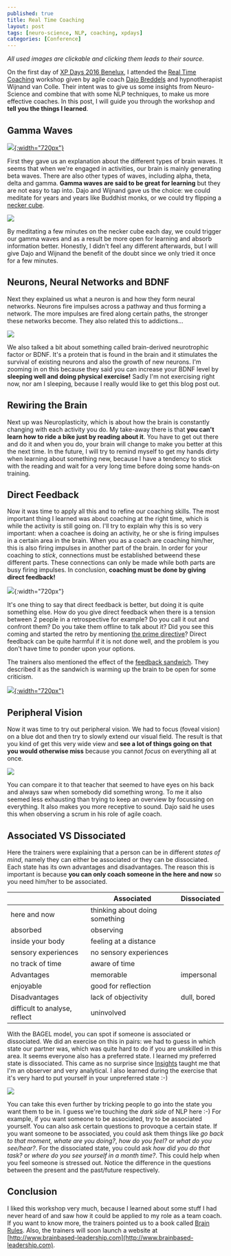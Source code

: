 ```yaml
---
published: true
title: Real Time Coaching
layout: post
tags: [neuro-science, NLP, coaching, xpdays]
categories: [Conference]
---
```


_All used images are clickable and clicking them leads to their source._

On the first day of [XP Days 2016 Benelux](http://www.xpday.net/2016/), I attended the [Real Time Coaching](http://www.xpday.net/2016/thursday/#session_468) workshop given by agile coach [Dajo Breddels](http://www.dajobreddels.com/) and hypnotherapist Wijnand van Colle.
Their intent was to give us some insights from Neuro-Science and combine that with some NLP techniques, to make us more effective coaches.
In this post, I will guide you through the workshop and __tell you the things I learned__.

## Gamma Waves

[![](https://usercontent1.hubstatic.com/8388024.jpg){:width="720px"}](https://usercontent1.hubstatic.com/8388024.jpg)

First they gave us an explanation about the different types of brain waves. It seems that when we're engaged in activities, our brain is mainly generating beta waves. There are also other types of waves, including alpha, theta, delta and gamma. __Gamma waves are said to be great for learning__ but they are not easy to tap into. Dajo and Wijnand gave us the choice: we could meditate for years and years like Buddhist monks, or we could try flipping a [necker cube](https://en.wikipedia.org/wiki/Necker_cube).

[![](https://upload.wikimedia.org/wikipedia/commons/thumb/e/e7/Necker_cube.svg/220px-Necker_cube.svg.png)](https://upload.wikimedia.org/wikipedia/commons/thumb/e/e7/Necker_cube.svg/220px-Necker_cube.svg.png)

By meditating a few minutes on the necker cube each day, we could trigger our gamma waves and as a result be more open for learning and absorb information better. Honestly, I didn't feel any different afterwards, but I will give Dajo and Wijnand the benefit of the doubt since we only tried it once for a few minutes.   

## Neurons, Neural Networks and BDNF

Next they explained us what a neuron is and how they form neural networks. Neurons fire impulses across a pathway and thus forming a network. The more impulses are fired along certain paths, the stronger these networks become. They also related this to addictions... 

[![](http://www.extremetech.com/wp-content/uploads/2015/07/neural-net-head.jpg)](http://www.extremetech.com/wp-content/uploads/2015/07/neural-net-head.jpg)

We also talked a bit about something called brain-derived neurotrophic factor or BDNF. It's a protein that is found in the brain and it stimulates the survival of existing neurons and also the growth of new neurons. I'm zooming in on this because they said you can increase your BDNF level by __sleeping well and doing physical exercise!__ Sadly I'm not exercising right now, nor am I sleeping, because I really would like to get this blog post out.

## Rewiring the Brain

Next up was Neuroplasticity, which is about how the brain is constantly changing with each activity you do. My take-away there is that __you can't learn how to ride a bike just by reading about it__. You have to get out there and do it and when you do, your brain will change to make you better at this the next time. In the future, I will try to remind myself to get my hands dirty when learning about something new, because I have a tendency to stick with the reading and wait for a very long time before doing some hands-on training.

## Direct Feedback

Now it was time to apply all this and to refine our coaching skills. The most important thing I learned was about coaching at the right time, which is while the activity is still going on. I'll try to explain why this is so very important: when a coachee is doing an activity, he or she is firing impulses in a certain area in the brain. When you as a coach are coaching him/her, this is also firing impulses in another part of the brain. In order for your coaching to _stick_, connections must be established betweend these different parts. These connections can only be made while both parts are busy firing impulses. In conclusion, __coaching must be done by giving direct feedback!__

![]({{site.url}}/public/assets/2016-11-26-real-time-coaching/direct-feedback.jpg){:width="720px"}

It's one thing to say that direct feedback is better, but doing it is quite something else. How do you give direct feedback when there is a tension between 2 people in a retrospective for example? Do you call it out and confront them? Do you take them offline to talk about it? Did you see this coming and started the retro by mentioning [the prime directive](http://www.retrospectives.com/pages/retroPrimeDirective.html)? Direct feedback can be quite harmful if it is not done well, and the problem is you don't have time to ponder upon your options.  

The trainers also mentioned the effect of the [feedback sandwich](http://www.mindacademy.nl/nlp/sandwich-feedback-model). They described it as the sandwich is warming up the brain to be open for some criticism. 

[![](http://groupvisual.io/designinganalytics/wp-content/uploads/2015/09/feedback-sandwich.jpg){:width="720px"}](http://groupvisual.io/designinganalytics/wp-content/uploads/2015/09/feedback-sandwich.jpg)

## Peripheral Vision

Now it was time to try out peripheral vision. We had to focus (foveal vision) on a blue dot and then try to slowly extend our visual field. The result is that you kind of get this very wide view and __see a lot of things going on that you would otherwise miss__ because you cannot _focus_ on everything all at once.

[![](http://www.eyehealthweb.com/wp-content/uploads/6_Peripheral-Vision-300x225.jpg)](http://www.eyehealthweb.com/wp-content/uploads/6_Peripheral-Vision-300x225.jpg)

You can compare it to that teacher that seemed to have eyes on his back and always saw when somebody did something wrong. To me it also seemed less exhausting than trying to keep an overview by focussing on everything. It also makes you more receptive to sound. Dajo said he uses this when observing a scrum in his role of agile coach.

## Associated VS Dissociated

Here the trainers were explaining that a person can be in different _states of mind_, namely they can either be associated or they can be dissociated. Each state has its own advantages and disadvantages. The reason this is important is because __you can only coach someone in the here and now__ so you need him/her to be associated.

&nbsp; | Associated | Dissociated
--- | --- | ---
 | here and now | thinking about doing something 
 | absorbed | observing
 | inside your body | feeling at a distance
 | sensory experiences | no sensory experiences
 | no track of time | aware of time
Advantages | memorable | impersonal 
 | enjoyable | good for reflection
Disadvantages | lack of objectivity | dull, bored  
 | difficult to analyse, reflect | uninvolved

With the BAGEL model, you can spot if someone is associated or dissociated. We did an exercise on this in pairs: we had to guess in which state our partner was, which was quite hard to do if you are unskilled in this area. It seems everyone also has a preferred state. I learned my preferred state is dissociated. This came as no surprise since [Insights](https://www.insights.com/) taught me that I'm an observer and very analytical. I also learned during the exercise that it's very hard to put yourself in your unpreferred state :-)   

[![](http://www.ernijulia.com/sites/default/files/02.%20bagel-modeling-nlp-ernijuliakok.jpg)](http://www.ernijulia.com/sites/default/files/02.%20bagel-modeling-nlp-ernijuliakok.jpg)

You can take this even further by tricking people to go into the state you want them to be in. I guess we're touching the _dark side_ of NLP here :-) For example, if you want someone to be associated, try to be associated yourself. You can also ask certain questions to provoque a certain state. If you want someone to be associated, you could ask them things like _go back to that moment, whate are you doing?_, _how do you feel?_ or _what do you see/hear?_. For the dissociated state, you could ask _how did you do that task?_ or _where do you see yourself in a month time?_. This could help when you feel someone is stressed out. Notice the difference in the questions between the present and the past/future respectively.

## Conclusion

I liked this workshop very much, because I learned about some stuff I had never heard of and saw how it could be applied to my role as a team coach. If you want to know more, the trainers pointed us to a book called [Brain Rules](https://www.amazon.com/Brain-Rules-Updated-Expanded-Principles/dp/098326337X/). Also, the trainers will soon launch a website at [http://www.brainbased-leadership.com](http://www.brainbased-leadership.com).
